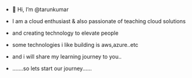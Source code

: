 - 👋 Hi, I’m @tarunkumar
- I am a cloud enthusiast & also passionate of teaching cloud solutions
- and creating technology to elevate people 
- some technologies i like building is aws,azure..etc
- and i will share my learning journey to you..

- .......so lets start our journey......
  


<!---
taruncodeplace6666/taruncodeplace6666 is a ✨ special ✨ repository because its `README.md` (this file) appears on your GitHub profile.
You can click the Preview link to take a look at your changes.
--->
